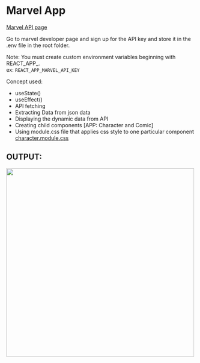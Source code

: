 # Marvel App

[Marvel API page](https://developer.marvel.com/)

Go to marvel developer page and sign up for the API key and store it in the .env file in the root folder.

Note: You must create custom environment variables beginning with REACT_APP\_. <br>
ex: `REACT_APP_MARVEL_API_KEY`

Concept used:

- useState()
- useEffect()
- API fetching
- Extracting Data from json data
- Displaying the dynamic data from API
- Creating child components [APP: Character and Comic]
- Using module.css file that applies css style to one particular component [character.module.css](https://github.com/Gerosh-George/Learn-React/blob/master/marvel-app/src/comic.module.css)

## OUTPUT:

<img src="https://user-images.githubusercontent.com/62696039/118353617-c62bc580-b584-11eb-95b6-272718d2a0e0.gif" width="500px">

